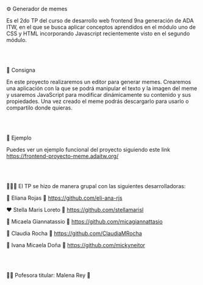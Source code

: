 ⚙️ Generador de memes 

Es el 2do TP del curso de desarrollo web frontend 9na generación de ADA ITW, en el que se busca aplicar 
conceptos aprendidos en el módulo uno de CSS y HTML incorporando Javascript recientemente visto en el segundo módulo.

<br>
<br>

📎 Consigna

En este proyecto realizaremos un editor para generar memes. Crearemos una aplicación con la que se podrá manipular el texto y la imagen del meme y usaremos JavaScript para modificar dinámicamente su contenido y sus propiedades. Una vez creado el meme podrás descargarlo para usarlo o compartilo donde quieras.

<br>
<br>

📌 Ejemplo

Puedes ver un ejemplo funcional del proyecto siguiendo este link https://frontend-proyecto-meme.adaitw.org/

<br>
<br>

👩🏽‍💻 El TP se hizo de manera grupal con las siguientes desarrolladoras: 

   💚 Eliana Rojas  👾 https://github.com/eli-ana-rjs

   ❤️ Stella Maris Loreto  👾 https://github.com/stellamarisl

   💙 Micaela Giannatassio  👾 https://github.com/micagiannattasio

   💜 Claudia Rocha  👾 https://github.com/ClaudiaMRocha

   💛 Ivana Micaela Doña  👾 https://github.com/mickyneitor
   
<br>
<br> 

👩‍🏫 Pofesora titular: Malena Rey 👑
